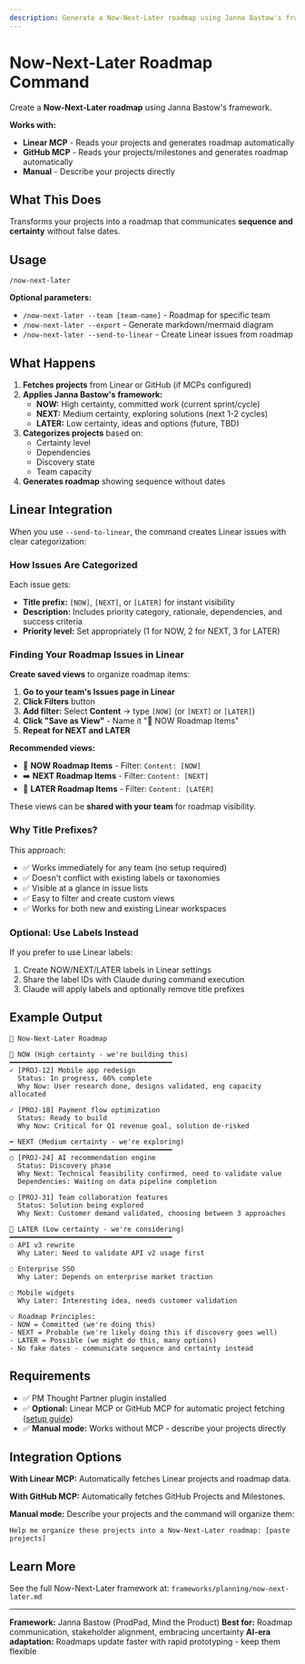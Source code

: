 ```yaml
---
description: Generate a Now-Next-Later roadmap using Janna Bastow's framework
---
```


# Now-Next-Later Roadmap Command

Create a **Now-Next-Later roadmap** using Janna Bastow's framework.

**Works with:**
- **Linear MCP** - Reads your projects and generates roadmap automatically
- **GitHub MCP** - Reads your projects/milestones and generates roadmap automatically
- **Manual** - Describe your projects directly

## What This Does

Transforms your projects into a roadmap that communicates **sequence and certainty** without false dates.

## Usage

```
/now-next-later
```

**Optional parameters:**
- `/now-next-later --team [team-name]` - Roadmap for specific team
- `/now-next-later --export` - Generate markdown/mermaid diagram
- `/now-next-later --send-to-linear` - Create Linear issues from roadmap

## What Happens

1. **Fetches projects** from Linear or GitHub (if MCPs configured)
2. **Applies Janna Bastow's framework:**
   - **NOW:** High certainty, committed work (current sprint/cycle)
   - **NEXT:** Medium certainty, exploring solutions (next 1-2 cycles)
   - **LATER:** Low certainty, ideas and options (future, TBD)
3. **Categorizes projects** based on:
   - Certainty level
   - Dependencies
   - Discovery state
   - Team capacity
4. **Generates roadmap** showing sequence without dates

## Linear Integration

When you use `--send-to-linear`, the command creates Linear issues with clear categorization:

### How Issues Are Categorized

Each issue gets:
- **Title prefix:** `[NOW]`, `[NEXT]`, or `[LATER]` for instant visibility
- **Description:** Includes priority category, rationale, dependencies, and success criteria
- **Priority level:** Set appropriately (1 for NOW, 2 for NEXT, 3 for LATER)

### Finding Your Roadmap Issues in Linear

**Create saved views** to organize roadmap items:

1. **Go to your team's Issues page in Linear**
2. **Click Filters** button
3. **Add filter:** Select **Content** → type `[NOW]` (or `[NEXT]` or `[LATER]`)
4. **Click "Save as View"** - Name it "🎯 NOW Roadmap Items"
5. **Repeat for NEXT and LATER**

**Recommended views:**
- 🎯 **NOW Roadmap Items** - Filter: `Content: [NOW]`
- ➡️ **NEXT Roadmap Items** - Filter: `Content: [NEXT]`
- 🔮 **LATER Roadmap Items** - Filter: `Content: [LATER]`

These views can be **shared with your team** for roadmap visibility.

### Why Title Prefixes?

This approach:
- ✅ Works immediately for any team (no setup required)
- ✅ Doesn't conflict with existing labels or taxonomies
- ✅ Visible at a glance in issue lists
- ✅ Easy to filter and create custom views
- ✅ Works for both new and existing Linear workspaces

### Optional: Use Labels Instead

If you prefer to use Linear labels:
1. Create NOW/NEXT/LATER labels in Linear settings
2. Share the label IDs with Claude during command execution
3. Claude will apply labels and optionally remove title prefixes

## Example Output

```
📅 Now-Next-Later Roadmap

🎯 NOW (High certainty - we're building this)
━━━━━━━━━━━━━━━━━━━━━━━━━━━━━━━━━━━━━━━━
✓ [PROJ-12] Mobile app redesign
  Status: In progress, 60% complete
  Why Now: User research done, designs validated, eng capacity allocated

✓ [PROJ-18] Payment flow optimization
  Status: Ready to build
  Why Now: Critical for Q1 revenue goal, solution de-risked

➡️ NEXT (Medium certainty - we're exploring)
━━━━━━━━━━━━━━━━━━━━━━━━━━━━━━━━━━━━━━━━
○ [PROJ-24] AI recommendation engine
  Status: Discovery phase
  Why Next: Technical feasibility confirmed, need to validate value
  Dependencies: Waiting on data pipeline completion

○ [PROJ-31] Team collaboration features
  Status: Solution being explored
  Why Next: Customer demand validated, choosing between 3 approaches

🔮 LATER (Low certainty - we're considering)
━━━━━━━━━━━━━━━━━━━━━━━━━━━━━━━━━━━━━━━━
◌ API v3 rewrite
  Why Later: Need to validate API v2 usage first

◌ Enterprise SSO
  Why Later: Depends on enterprise market traction

◌ Mobile widgets
  Why Later: Interesting idea, needs customer validation

💡 Roadmap Principles:
- NOW = Committed (we're doing this)
- NEXT = Probable (we're likely doing this if discovery goes well)
- LATER = Possible (we might do this, many options)
- No fake dates - communicate sequence and certainty instead
```

## Requirements

- ✅ PM Thought Partner plugin installed
- ✅ **Optional:** Linear MCP or GitHub MCP for automatic project fetching ([setup guide](../INSTALL_PLUGIN.md#connect-your-issue-tracker))
- ✅ **Manual mode:** Works without MCP - describe your projects directly

## Integration Options

**With Linear MCP:**
Automatically fetches Linear projects and roadmap data.

**With GitHub MCP:**
Automatically fetches GitHub Projects and Milestones.

**Manual mode:**
Describe your projects and the command will organize them:
```
Help me organize these projects into a Now-Next-Later roadmap: [paste projects]
```

## Learn More

See the full Now-Next-Later framework at:
`frameworks/planning/now-next-later.md`

---

**Framework:** Janna Bastow (ProdPad, Mind the Product)
**Best for:** Roadmap communication, stakeholder alignment, embracing uncertainty
**AI-era adaptation:** Roadmaps update faster with rapid prototyping - keep them flexible
